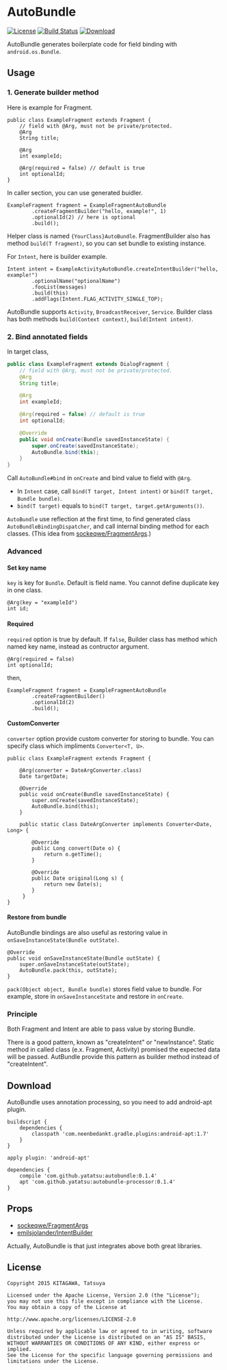 # AutoBundle

[![License](https://img.shields.io/badge/license-Apache%202-blue.svg)](https://www.apache.org/licenses/LICENSE-2.0)
[![Build Status](https://travis-ci.org/yatatsu/AutoBundle.svg?branch=master)](https://travis-ci.org/yatatsu/AutoBundle)
[ ![Download](https://api.bintray.com/packages/yatatsu/maven/autobundle/images/download.svg) ](https://bintray.com/yatatsu/maven/autobundle/_latestVersion)

AutoBundle generates boilerplate code for field binding with ``android.os.Bundle``. 

## Usage

### 1. Generate builder method

Here is example for Fragment.

```
public class ExampleFragment extends Fragment {
    // field with @Arg, must not be private/protected.
    @Arg
    String title;

    @Arg
    int exampleId;

    @Arg(required = false) // default is true
    int optionalId;
}
```

In caller section, you can use generated buidler.

```
ExampleFragment fragment = ExampleFragmentAutoBundle
        .createFragmentBuilder("hello, example!", 1)
        .optionalId(2) // here is optional
        .build();
```

Helper class is named ``{YourClass}AutoBundle``.
FragmentBuilder also has method ``build(T fragment)``,
so you can set bundle to existing instance.

For ``Intent``, here is builder example.

```
Intent intent = ExampleActivityAutoBundle.createIntentBuilder("hello, example!")
        .optionalName("optionalName")
        .fooList(messages)
        .build(this)
        .addFlags(Intent.FLAG_ACTIVITY_SINGLE_TOP);
```

AutoBundle supports ``Activity``, ``BroadcastReceiver``, ``Service``.
Builder class has both methods ``build(Context context)``, ``build(Intent intent)``.

### 2. Bind annotated fields

In target class,

```ExampleFragment.java
public class ExampleFragment extends DialogFragment {
    // field with @Arg, must not be private/protected.
    @Arg
    String title;

    @Arg
    int exampleId;

    @Arg(required = false) // default is true
    int optionalId;

    @Override
    public void onCreate(Bundle savedInstanceState) {
        super.onCreate(savedInstanceState);
        AutoBundle.bind(this);
    }
}
```

Call ``AutoBundle#bind`` in ``onCreate`` and bind value to field with ``@Arg``.

- In ``Intent`` case, call ``bind(T target, Intent intent)`` or ``bind(T target, Bundle bundle)``.
- ``bind(T target)`` equals to ``bind(T target, target.getArguments())``.

``AutoBundle`` use reflection at the first time, to find generated class ``AutoBundleBindingDispatcher``,
and call internal binding method for each classes.
(This idea from [sockeqwe/FragmentArgs](https://github.com/sockeqwe/fragmentargs).)

### Advanced

#### Set key name

``key`` is key for ``Bundle``. Default is field name.
You cannot define duplicate key in one class.

```
@Arg(key = "exampleId")
int id;
```

#### Required

``required`` option is true by default.
If ``false``, Builder class has method which named key name, instead as contructor argument.

```
@Arg(required = false)
int optionalId;
```

then,

```
ExampleFragment fragment = ExampleFragmentAutoBundle
        .createFragmentBuilder()
        .optionalId(2)
        .build();
```

#### CustomConverter

``converter`` option provide custom converter for storing to bundle.
You can specify class which impliments ``Converter<T, U>``.

```
public class ExampleFragment extends Fragment {

    @Arg(converter = DateArgConverter.class)
    Date targetDate;

    @Override
    public void onCreate(Bundle savedInstanceState) {
        super.onCreate(savedInstanceState);
        AutoBundle.bind(this);
    }

    public static class DateArgConverter implements Converter<Date, Long> {

        @Override
        public Long convert(Date o) {
            return o.getTime();
        }

        @Override
        public Date original(Long s) {
            return new Date(s);
        }
     }
}
```

#### Restore from bundle

AutoBundle bindings are also useful as restoring value in ``onSaveInstanceState(Bundle outState)``.

```
@Override
public void onSaveInstanceState(Bundle outState) {
    super.onSaveInstanceState(outState);
    AutoBundle.pack(this, outState);
}
```

``pack(Object object, Bundle bundle)`` stores field value to bundle.
For example, store in ``onSaveInstanceState`` and restore in ``onCreate``.

### Principle

Both Fragment and Intent are able to pass value by storing Bundle.

There is a good pattern, known as "createIntent" or "newInstance".
Static method in called class (e.x. Fragment, Activity) promised the expected data will be passed.
AutBundle provide this pattern as builder method instead of "createIntent".

## Download

AutoBundle uses annotation processing, so you need to add android-apt plugin.

```
buildscript {
    dependencies {
        classpath 'com.neenbedankt.gradle.plugins:android-apt:1.7'
    }
}

apply plugin: 'android-apt'

dependencies {
    compile 'com.github.yatatsu:autobundle:0.1.4'
    apt 'com.github.yatatsu:autobundle-processor:0.1.4'
}
```

## Props

- [sockeqwe/FragmentArgs](https://github.com/sockeqwe/fragmentargs)
- [emilsjolander/IntentBuilder](https://github.com/emilsjolander/IntentBuilder)

Actually, AutoBundle is that just integrates above both great libraries.

## License

```
Copyright 2015 KITAGAWA, Tatsuya

Licensed under the Apache License, Version 2.0 (the "License");
you may not use this file except in compliance with the License.
You may obtain a copy of the License at

http://www.apache.org/licenses/LICENSE-2.0

Unless required by applicable law or agreed to in writing, software
distributed under the License is distributed on an "AS IS" BASIS,
WITHOUT WARRANTIES OR CONDITIONS OF ANY KIND, either express or implied.
See the License for the specific language governing permissions and
limitations under the License.
```
